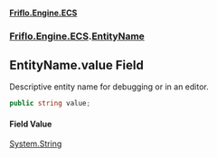 #### [Friflo.Engine.ECS](index.md 'index')
### [Friflo.Engine.ECS](Friflo.Engine.ECS.md 'Friflo.Engine.ECS').[EntityName](EntityName.md 'Friflo.Engine.ECS.EntityName')

## EntityName.value Field

Descriptive entity name for debugging or in an editor.

```csharp
public string value;
```

#### Field Value
[System.String](https://docs.microsoft.com/en-us/dotnet/api/System.String 'System.String')